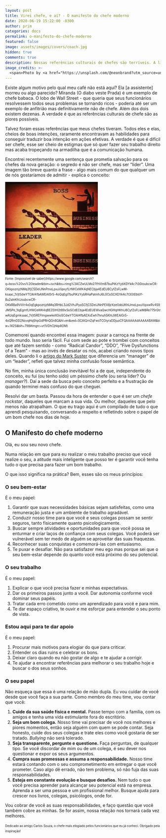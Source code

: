 ```yaml
---
layout: post
title: Virei chefe, e aí? - O manifesto do chefe moderno
date: 2020-06-19 15:22:00 -0300
author: prim
categories: docs
permalink: o-manifesto-do-chefe-moderno
featured: false
image: assets/images/covers/coach.jpg
hidden: true
comments: true
description: Nossas referências culturais de chefes são terríveis. A literatura não ajuda e a vida real também não. O que é ser um bom chefe nos dias de hoje?
image_credits: >-
  <span>Photo by <a href="https://unsplash.com/@neonbrand?utm_source=unsplash&amp;utm_medium=referral&amp;utm_content=creditCopyText">NeONBRAND</a> on <a href="https://unsplash.com/s/photos/coach?utm_source=unsplash&amp;utm_medium=referral&amp;utm_content=creditCopyText">Unsplash</a></span>
---
```


Existe algum motivo pelo qual meu café não está aqui? Ela [a assistente] morreu ou algo parecido? Miranda (O diabo veste Prada) é um exemplo de chefe babaca. O lobo de Wall Street - que queria que seus funcionários resolvessem todos seus problemas se tornando ricos - poderia até ser um exemplo de anfitrião mas definitivamente não de chefe. Além dos dois existem dezenas. A verdade é que as referências culturais de chefe são as piores possíveis.

Talvez foram essas referências que meus chefes tiveram. Todos eles e elas, cheios de boas intenções, raramente encontravam as habilidades para conseguir traduzir boa intenção em ações efetivas. A verdade é que é difícil ser chefe, esse ser cheio de estigmas que só quer fazer seu trabalho direito mas acaba tropeçando na armadilha que é a comunicação humana.

Encontrei recentemente uma sentença que prometia salvação para os chefes da nova geração: o segredo é não ser chefe, mas ser “líder”. Uma imagem tão breve quanto a frase - algo mais comum do que qualquer um de nós gostaríamos de admitir - explica o conceito:

<img src="/assets/images/posts/boss-leader.jpg" style="max-height:300px" />
<br />
<small><small>
Fonte: [Impossível de saber](https://www.google.com/search?q=boss%20vs%20leader&tbm=isch&tbs=rimg%3ACZwULMx27fhVImB7buPiKzYybXDYk4c7t3GtoubcwCR-OKkpoznjzNMq3fjCSDeIJNnPmoLpxuVipxyfLHWCeWK4qNECbja4EdEU8CyfZsFLwM-ksaac_1Vjt5dwYTOAI4fbAWEAIGr5-4oQqEgl7buPiKzYybRHaPatmhJ6L0CoSCXDYk4c7t3GtEbloY-Bu2aInKhIJoubcwCR-OKkR8a9ViiVr4x0qEgkpoznjzNMq3RHbL3Jd2VhJPyoSCfjCSDeIJNnPEX8jrXze0ddJKhIJmoLpxuVipxwRv4S9JMSPe_1IqEgmfLHWCeWK4qBEZEIHl2t89xSoSCdECbja4EdEUEWvaQwcHGHqHKhIJ8CyfZsFLwM8Re775rGtrwAUqEgmksaac_1Vjt5REFImgwwkeX0ioSCdwYTOAI4fbAEXsEwh7hnuh5KhIJWEAIGr5-4oQRmDD2NxvqHq5hpGdPRnQGn8Q&hl=en&ved=0CAIQrnZqFwoTCOiyraDDjuoCFQAAAAAdAAAAABAW&biw=1425&bih=798#imgrc=vt1VDhCjhkp8OM)
</small></small>

Comemorei quando encontrei essa imagem: puxar a carroça na frente de todo mundo. Isso seria fácil. Fui com sede ao pote e trombei com conceitos que até fazem sentido - como “Radical Candor”, “DDO”, “Five Dysfunctions of a Team” - mas ao invés de desatar os nós, acabei criando novos tipos deles. Quando li o [artigo do Mark Suster](https://bothsidesofthetable.com/the-one-thing-that-great-leaders-understand-ba479e48bd9e) que diferencia um “manager” de um “leader”, refleti que talvez minha confusão fosse semântica.

No fim, minha única conclusão inevitável foi a de que, independente do conceito, eu fui (ou tenho sido) um péssimo chefe (ou seria líder? Ou _manager_?). Daí a sede da busca pelo conceito perfeito e a frustração de quando terminei mais confuso do que cheguei.

Resolvi dar um basta. Passou da hora de entender o que é ser um _chefe rockstar_, daqueles que marcam a sua vida. Ou melhor, daqueles que pelo menos não atrapalham. O que eu trago aqui é um compilado de tudo o que aprendi pesquisando, conversando a respeito e refletindo sobre o papel de um bom chefe nos dias de hoje.

## O Manifesto do chefe moderno

Olá, eu sou seu novo chefe.

Numa relação em que para eu realizar o meu trabalho preciso que você realize o seu, a atitude mais inteligente que posso ter é garantir você tenha tudo o que precisa para fazer um bom trabalho.

O que isso significa na prática? Bem, esses são os meus princípios:

### O seu bem-estar

É o meu papel:

1. Garantir que suas necessidades básicas sejam satisfeitas, como uma remuneração justa e um ambiente de trabalho agradável.
2. Conduzir nosso time para que você e seus colegas possam se sentir seguros, tanto fisicamente quanto psicologicamente.
3. Buscar sempre atividades e oportunidades para que você possa se enturmar e criar laços de confiança com seus colegas. Você poderá ser vulnerável sem ter medo de alguém se aproveitar das suas fraquezas.
4. Reconhecer suas conquistas e comemorá-las com entusiasmo.
5. Te puxar e desafiar. Não para satisfazer meu ego mas porque sei que o seu bem-estar depende do quanto você está próximo do seu potencial.

### O seu trabalho

É o meu papel:

1. Explicar o que você precisa fazer e minhas expectativas.
2. Dar os primeiros passos junto a você. Dar autonomia conforme você dominar seus papéis.
3. Tratar cada erro cometido como um aprendizado para você e para mim.
4. Te dar espaço criativo, te ouvir e me esforçar para entender o seu ponto de vista.

### Estou aqui para te dar apoio

É o meu papel:

1. Procurar mais motivos para elogiar do que para criticar.
2. Entender os dias ruins e celebrar os bons.
3. Deixar claro quando eu não gostar de algo e te ajudar a corrigir.
4. Te ajudar a encontrar referências para melhorar o seu trabalho hoje e buscar o dos seus sonhos.

### O seu papel

Não esqueça que essa é uma relação de mão dupla. Eu vou cuidar de você desde que você faça a sua parte.
Como membro do meu time, vou contar que você:

1. **Cuide da sua saúde física e mental.** Passe tempo com a família, com os amigos e tenha uma vida estimulante fora do escritório.
2. **Seja um bom colega.** Nosso time vai precisar de você nos melhores e piores momentos, então seja alguém com quem se pode contar. Seja honesto, cuide dos seus colegas e trate eles como você gostaria de ser tratado. _Bullying_ não será tolerado.
3. **Seja transparente, pergunte e questione.** Faça perguntas, de qualquer tipo. Se você discordar de mim ou de um colega, é seu dever nos questionar e expor os seus argumentos.
4. **Cumpra suas promessas e assuma a responsabilidade.** Nosso time estará contando com o seu comprometimento em entregar o que você prometer. Caso algo dê errado, não tem problema, só não fuja das suas responsabilidades.
5. **Esteja em constante evolução e busque desafios.** Nem tudo o que você precisa aprender para alcançar seu potencial está na empresa. Aprenda a ser uma pessoa e um profissional melhor. Busque ajuda para crescer nos livros, colegas, psicólogos, onde for.

Vou cobrar de você as suas responsabilidades, e faço questão que você também cobre as minhas. Se for assim, nossa relação nos tornará cada vez melhores.

<small><small>Dedicado ao amigo Carlos Souza, o chefe mais elogiado pelos funcionários que eu já conheci. Obrigado pela inspiração!</small></small>
